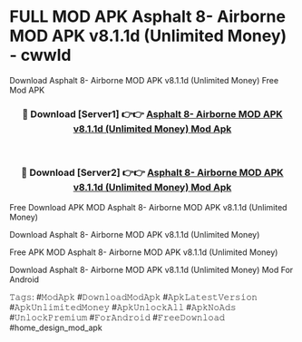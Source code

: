 # FULL MOD APK Asphalt 8- Airborne MOD APK v8.1.1d (Unlimited Money) - cwwld
Download Asphalt 8- Airborne MOD APK v8.1.1d (Unlimited Money) Free Mod APK

<div align="center">
<h3>🔴 Download [Server1] 👉👉 <a href="https://apk-comot.site?title=Asphalt_8-_Airborne_MOD_APK_v8.1.1d_(Unlimited_Money)">Asphalt 8- Airborne MOD APK v8.1.1d (Unlimited Money) Mod Apk</a></h3><br>

<h3>🔴 Download [Server2] 👉👉 <a href="https://apk-comot.site?title=Asphalt_8-_Airborne_MOD_APK_v8.1.1d_(Unlimited_Money)">Asphalt 8- Airborne MOD APK v8.1.1d (Unlimited Money) Mod Apk</a></h3>
</div>


Free Download APK MOD Asphalt 8- Airborne MOD APK v8.1.1d (Unlimited Money)

Download Asphalt 8- Airborne MOD APK v8.1.1d (Unlimited Money) 

Free APK MOD Asphalt 8- Airborne MOD APK v8.1.1d (Unlimited Money) 

Download Asphalt 8- Airborne MOD APK v8.1.1d (Unlimited Money) Mod For Android

𝚃𝚊𝚐𝚜: #𝙼𝚘𝚍𝙰𝚙𝚔 #𝙳𝚘𝚠𝚗𝚕𝚘𝚊𝚍𝙼𝚘𝚍𝙰𝚙𝚔 #𝙰𝚙𝚔𝙻𝚊𝚝𝚎𝚜𝚝𝚅𝚎𝚛𝚜𝚒𝚘𝚗 #𝙰𝚙𝚔𝚄𝚗𝚕𝚒𝚖𝚒𝚝𝚎𝚍𝙼𝚘𝚗𝚎𝚢 #𝙰𝚙𝚔𝚄𝚗𝚕𝚘𝚌𝚔𝙰𝚕𝚕 #𝙰𝚙𝚔𝙽𝚘𝙰𝚍𝚜 #𝚄𝚗𝚕𝚘𝚌𝚔𝙿𝚛𝚎𝚖𝚒𝚞𝚖 #𝙵𝚘𝚛𝙰𝚗𝚍𝚛𝚘𝚒𝚍 #𝙵𝚛𝚎𝚎𝙳𝚘𝚠𝚗𝚕𝚘𝚊𝚍 #home_design_mod_apk